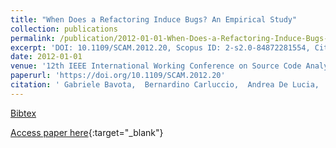 ```yaml
---
title: "When Does a Refactoring Induce Bugs? An Empirical Study"
collection: publications
permalink: /publication/2012-01-01-When-Does-a-Refactoring-Induce-Bugs-An-Empirical-Study
excerpt: 'DOI: 10.1109/SCAM.2012.20, Scopus ID: 2-s2.0-84872281554, Cited by: 60'
date: 2012-01-01
venue: '12th IEEE International Working Conference on Source Code Analysis and Manipulation, SCAM 2012, Riva del Garda, Italy, September 23-24, 2012'
paperurl: 'https://doi.org/10.1109/SCAM.2012.20'
citation: ' Gabriele Bavota,  Bernardino Carluccio,  Andrea De Lucia,  Massimiliano Di Penta,  Rocco Oliveto,  Orazio Strollo, &quot;When Does a Refactoring Induce Bugs? An Empirical Study.&quot; 12th IEEE International Working Conference on Source Code Analysis and Manipulation, SCAM 2012, Riva del Garda, Italy, September 23-24, 2012, 2012.'
---
```

[Bibtex](https://dblp.org/rec/bib/conf/scam/BavotaCLPOS12)

[Access paper here](https://doi.org/10.1109/SCAM.2012.20){:target="_blank"}
